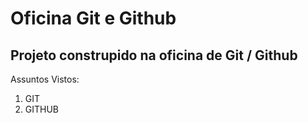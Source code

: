 # Oficina Git e Github

## Projeto construpido na oficina de Git / Github

Assuntos Vistos:

1. GIT
2. GITHUB
